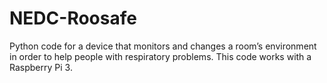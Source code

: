 # NEDC-Roosafe
Python code for a device that monitors and changes a room’s environment in order to help people with respiratory problems.
This code works with a Raspberry Pi 3.
